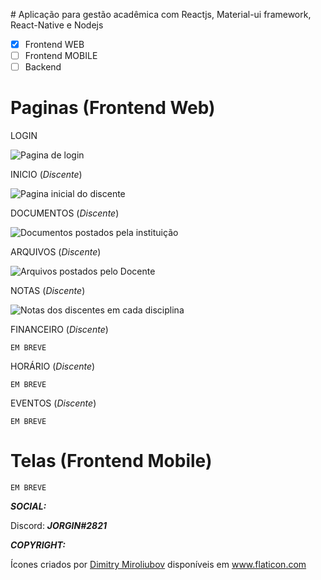 ﻿﻿# Aplicação para gestão acadêmica com Reactjs, Material-ui framework, React-Native e Nodejs

 - [x] Frontend WEB
 - [ ] Frontend MOBILE
 - [ ] Backend

# Paginas (Frontend Web)

LOGIN

![Pagina de login](https://i.imgur.com/MIQgSrb.png)

INICIO (*Discente*)

![Pagina inicial do discente](https://i.imgur.com/rxVN5Mk.png)

DOCUMENTOS (*Discente*)

![Documentos postados pela instituição](https://i.imgur.com/pRvl5DZ.png)

ARQUIVOS (*Discente*)

![Arquivos postados pelo Docente](https://i.imgur.com/XxUgcj0.png)

NOTAS (*Discente*)

![Notas dos discentes em cada disciplina](https://i.imgur.com/r5MxFak.png)

FINANCEIRO (*Discente*)

    EM BREVE
    
HORÁRIO (*Discente*)

    EM BREVE

EVENTOS (*Discente*)

    EM BREVE

# Telas (Frontend Mobile)

    EM BREVE

 ***SOCIAL:***

Discord: ***JORGIN#2821***

 ***COPYRIGHT:***

Ícones criados por <a href="https://www.flaticon.com/authors/dimitry-miroliubov" title="Dimitry Miroliubov">Dimitry Miroliubov</a> disponíveis em <a href="https://www.flaticon.com/" title="Flaticon"> www.flaticon.com</a>